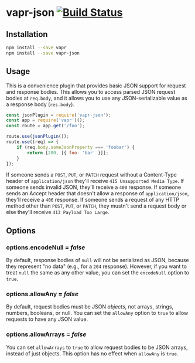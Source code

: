 # vapr-json [![Build Status](https://travis-ci.org/JoshuaWise/vapr-json.svg?branch=master)](https://travis-ci.org/JoshuaWise/vapr-json)

## Installation

```bash
npm install --save vapr
npm install --save vapr-json
```

## Usage

This is a convenience plugin that provides basic JSON support for request and response bodies. This allows you to access parsed JSON request bodies at `req.body`, and it allows you to use any JSON-serializable value as a response body (`res.body`).

```js
const jsonPlugin = require('vapr-json');
const app = require('vapr')();
const route = app.get('/foo');

route.use(jsonPlugin());
route.use((req) => {
	if (req.body.someJsonProperty === 'foobar') {
		return [200, [{ foo: 'bar' }]];
	}
});
```

If someone sends a `POST`, `PUT`, or `PATCH` request without a Content-Type header of `application/json` they'll receive `415 Unsupported Media Type`. If someone sends invalid JSON, they'll receive a `400` response. If someone sends an Accept header that doesn't allow a response of `application/json`, they'll receive a `406` response. If someone sends a request of any HTTP method other than `POST`, `PUT`, or `PATCH`, they mustn't send a request body or else they'll receive `413 Payload Too Large`.

## Options

### options.encodeNull = *false*

By default, response bodies of `null` will not be serialized as JSON, because they represent "no data" (e.g., for a `204` response). However, if you want to treat `null` the same as any other value, you can set the `encodeNull` option to `true`.

### options.allowAny = *false*

By default, request bodies must be JSON *objects*, not arrays, strings, numbers, booleans, or null. You can set the `allowAny` option to `true` to allow requests to have any JSON value.

### options.allowArrays = *false*

You can set `allowArrays` to `true` to allow request bodies to be JSON arrays, instead of just objects. This option has no effect when `allowAny` is `true`.
